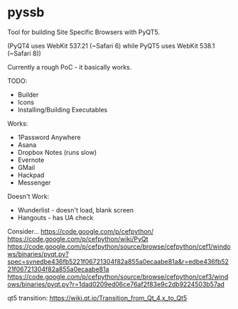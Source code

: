 # pyssb

Tool for building Site Specific Browsers with PyQT5.

(PyQT4 uses WebKit 537.21 (~Safari 6) while PyQT5 uses WebKit 538.1 (~Safari 8))

Currently a rough PoC - it basically works.


TODO:
* Builder
* Icons
* Installing/Building Executables

Works:
* 1Password Anywhere
* Asana
* Dropbox Notes (runs slow)
* Evernote
* GMail
* Hackpad
* Messenger

Doesn't Work:
* Wunderlist - doesn't load, blank screen
* Hangouts - has UA check

Consider...
https://code.google.com/p/cefpython/
https://code.google.com/p/cefpython/wiki/PyQt
https://code.google.com/p/cefpython/source/browse/cefpython/cef1/windows/binaries/pyqt.py?spec=svnedbe436fb5221f06721304f82a855a0ecaabe81a&r=edbe436fb5221f06721304f82a855a0ecaabe81a
https://code.google.com/p/cefpython/source/browse/cefpython/cef3/windows/binaries/pyqt.py?r=1dad0209ed06ce76af2f83e9c2db9224503b57ad

qt5 transition:
https://wiki.qt.io/Transition_from_Qt_4.x_to_Qt5
